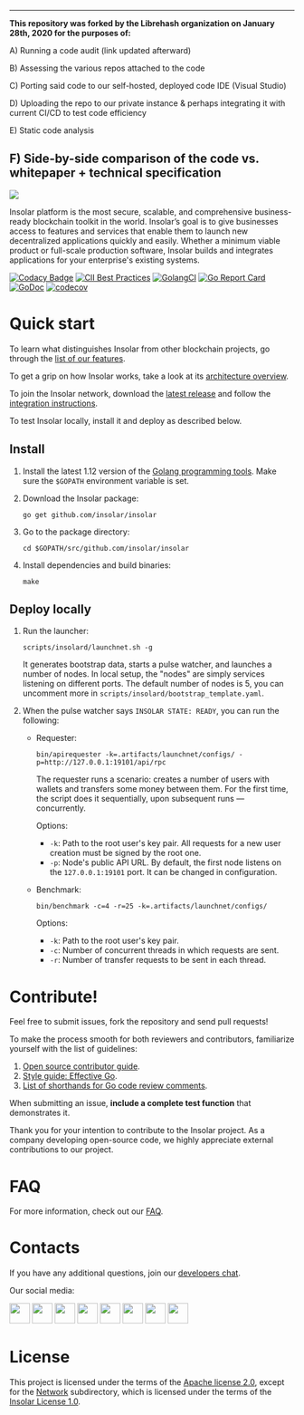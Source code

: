 -----
**This repository was forked by the Librehash organization on January 28th, 2020 for the purposes of:** 

A) Running a code audit (link updated afterward) 

B) Assessing the various repos attached to the code 

C) Porting said code to our self-hosted, deployed code IDE (Visual Studio) 

D) Uploading the repo to our private instance & perhaps integrating it with current CI/CD to test code efficiency 

E) Static code analysis 

F) Side-by-side comparison of the code vs. whitepaper + technical specification
------


[<img src="https://insolar.io/st/github-readme-banner.png">](http://insolar.io/?utm_source=Github)

Insolar platform is the most secure, scalable, and comprehensive business-ready blockchain toolkit in the world. Insolar’s goal is to give businesses access to features and services that enable them to launch new decentralized applications quickly and easily. Whether a minimum viable product or full-scale production software, Insolar builds and integrates applications for your enterprise's existing systems.

[![Codacy Badge](https://api.codacy.com/project/badge/Grade/f6b40fbccc9b47a7b09713fcdf895858)](https://app.codacy.com/gh/Librehas/Insolar-Forked-Codebase?utm_source=github.com&utm_medium=referral&utm_content=Librehas/Insolar-Forked-Codebase&utm_campaign=Badge_Grade_Settings)
[![CII Best Practices](https://bestpractices.coreinfrastructure.org/projects/2150/badge)](https://bestpractices.coreinfrastructure.org/projects/2150)
[![GolangCI](https://golangci.com/badges/github.com/insolar/insolar.svg)](https://golangci.com/r/github.com/insolar/insolar/)
[![Go Report Card](https://goreportcard.com/badge/github.com/insolar/insolar)](https://goreportcard.com/report/github.com/insolar/insolar)
[![GoDoc](https://godoc.org/github.com/insolar/insolar?status.svg)](https://godoc.org/github.com/insolar/insolar)
[![codecov](https://codecov.io/gh/insolar/insolar/branch/master/graph/badge.svg)](https://codecov.io/gh/insolar/insolar)

# Quick start

To learn what distinguishes Insolar from other blockchain projects, go through the [list of our features](https://insolar.io/platform?utm_source=Github). 

To get a grip on how Insolar works, take a look at its [architecture overview](https://docs.insolar.io/en/latest/architecture.html#architecture).

To join the Insolar network, download the [latest release](https://github.com/insolar/insolar/releases) and follow the [integration instructions](https://docs.insolar.io/en/latest/integration.html).

To test Insolar locally, install it and deploy as described below.

## Install

1. Install the latest 1.12 version of the [Golang programming tools](https://golang.org/doc/install#install). Make sure the `$GOPATH` environment variable is set.

2. Download the Insolar package:

   ```
   go get github.com/insolar/insolar
   ```

3. Go to the package directory:

   ```
   cd $GOPATH/src/github.com/insolar/insolar
   ```

4. Install dependencies and build binaries:

   ```
   make
   ```

## Deploy locally

1. Run the launcher:

   ```
   scripts/insolard/launchnet.sh -g
   ```

   It generates bootstrap data, starts a pulse watcher, and launches a number of nodes. In local setup, the "nodes" are simply services listening on different ports.
   The default number of nodes is 5, you can uncomment more in `scripts/insolard/bootstrap_template.yaml`.

2. When the pulse watcher says `INSOLAR STATE: READY`, you can run the following:

   * Requester:

     ```
     bin/apirequester -k=.artifacts/launchnet/configs/ -p=http://127.0.0.1:19101/api/rpc
     ```

     The requester runs a scenario: creates a number of users with wallets and transfers some money between them. For the first time, the script does it sequentially, upon subsequent runs — concurrently.

     Options:
     * `-k`: Path to the root user's key pair. All requests for a new user creation must be signed by the root one.
     * `-p`: Node's public API URL. By default, the first node listens on the `127.0.0.1:19101` port. It can be changed in configuration.

   * Benchmark:

     ```
     bin/benchmark -c=4 -r=25 -k=.artifacts/launchnet/configs/
     ```

     Options:
     * `-k`: Path to the root user's key pair.
     * `-c`: Number of concurrent threads in which requests are sent.
     * `-r`: Number of transfer requests to be sent in each thread.

# Contribute!

Feel free to submit issues, fork the repository and send pull requests! 

To make the process smooth for both reviewers and contributors, familiarize yourself with the list of guidelines:

1. [Open source contributor guide](https://github.com/freeCodeCamp/how-to-contribute-to-open-source).
2. [Style guide: Effective Go](https://golang.org/doc/effective_go.html).
3. [List of shorthands for Go code review comments](https://github.com/golang/go/wiki/CodeReviewComments).

When submitting an issue, **include a complete test function** that demonstrates it.

Thank you for your intention to contribute to the Insolar project. As a company developing open-source code, we highly appreciate external contributions to our project.

# FAQ

For more information, check out our [FAQ](https://github.com/insolar/insolar/wiki/FAQ).

# Contacts

If you have any additional questions, join our [developers chat](https://t.me/InsolarTech).

Our social media:

[<img src="https://insolar.io/st/ico-social-facebook.png" width="36" height="36">](https://facebook.com/insolario)
[<img src="https://insolar.io/st/ico-social-twitter.png" width="36" height="36">](https://twitter.com/insolario)
[<img src="https://insolar.io/st/ico-social-medium.png" width="36" height="36">](https://medium.com/insolar)
[<img src="https://insolar.io/st/ico-social-youtube.png" width="36" height="36">](https://youtube.com/insolar)
[<img src="https://insolar.io/st/ico-social-reddit.png" width="36" height="36">](https://www.reddit.com/r/insolar/)
[<img src="https://insolar.io/st/ico-social-linkedin.png" width="36" height="36">](https://www.linkedin.com/company/insolario/)
[<img src="https://insolar.io/st/ico-social-instagram.png" width="36" height="36">](https://instagram.com/insolario)
[<img src="https://insolar.io/st/ico-social-telegram.png" width="36" height="36">](https://t.me/InsolarAnnouncements)

# License

This project is licensed under the terms of the [Apache license 2.0](LICENSE), except for the [Network](network) subdirectory, which is licensed under the terms of the [Insolar License 1.0](network/LICENSE.md).
